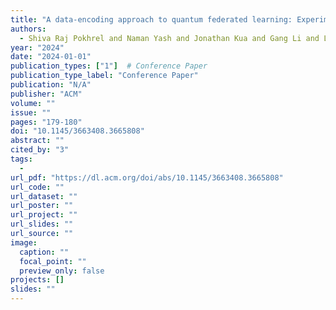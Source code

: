 ```yaml
---
title: "A data-encoding approach to quantum federated learning: Experimenting with cloud challenges"
authors:
  - Shiva Raj Pokhrel and Naman Yash and Jonathan Kua and Gang Li and Lei Pan
year: "2024"
date: "2024-01-01"
publication_types: ["1"]  # Conference Paper
publication_type_label: "Conference Paper"
publication: "N/A"
publisher: "ACM"
volume: ""
issue: ""
pages: "179-180"
doi: "10.1145/3663408.3665808"
abstract: ""
cited_by: "3"
tags:
  - 
url_pdf: "https://dl.acm.org/doi/abs/10.1145/3663408.3665808"
url_code: ""
url_dataset: ""
url_poster: ""
url_project: ""
url_slides: ""
url_source: ""
image:
  caption: ""
  focal_point: ""
  preview_only: false
projects: []
slides: ""
---
```

